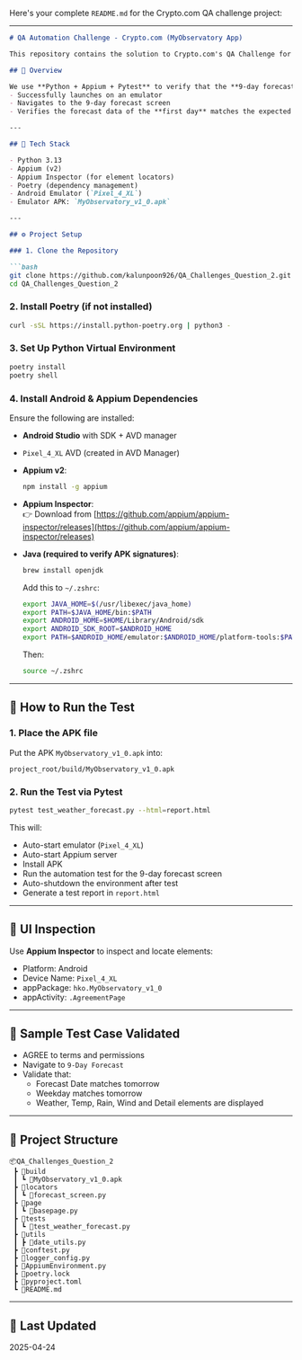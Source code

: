 Here's your complete `README.md` for the Crypto.com QA challenge project:

---

```markdown
# QA Automation Challenge - Crypto.com (MyObservatory App)

This repository contains the solution to Crypto.com's QA Challenge for automating the verification of the weather forecast in the **MyObservatory** mobile app by the Hong Kong Observatory.

## 📱 Overview

We use **Python + Appium + Pytest** to verify that the **9-day forecast** screen in the MyObservatory app:
- Successfully launches on an emulator
- Navigates to the 9-day forecast screen
- Verifies the forecast data of the **first day** matches the expected date and weekday

---

## 🧰 Tech Stack

- Python 3.13
- Appium (v2)
- Appium Inspector (for element locators)
- Poetry (dependency management)
- Android Emulator (`Pixel_4_XL`)
- Emulator APK: `MyObservatory_v1_0.apk`

---

## ⚙️ Project Setup

### 1. Clone the Repository

```bash
git clone https://github.com/kalunpoon926/QA_Challenges_Question_2.git
cd QA_Challenges_Question_2
```

### 2. Install Poetry (if not installed)

```bash
curl -sSL https://install.python-poetry.org | python3 -
```

### 3. Set Up Python Virtual Environment

```bash
poetry install
poetry shell
```

### 4. Install Android & Appium Dependencies

Ensure the following are installed:

- **Android Studio** with SDK + AVD manager
- `Pixel_4_XL` AVD (created in AVD Manager)
- **Appium v2**:
  ```bash
  npm install -g appium
  ```

- **Appium Inspector**:  
  👉 Download from [https://github.com/appium/appium-inspector/releases](https://github.com/appium/appium-inspector/releases)

- **Java (required to verify APK signatures)**:
  ```bash
  brew install openjdk
  ```

  Add this to `~/.zshrc`:

  ```bash
  export JAVA_HOME=$(/usr/libexec/java_home)
  export PATH=$JAVA_HOME/bin:$PATH
  export ANDROID_HOME=$HOME/Library/Android/sdk
  export ANDROID_SDK_ROOT=$ANDROID_HOME
  export PATH=$ANDROID_HOME/emulator:$ANDROID_HOME/platform-tools:$PATH
  ```

  Then:

  ```bash
  source ~/.zshrc
  ```

---

## 🚀 How to Run the Test

### 1. Place the APK file

Put the APK `MyObservatory_v1_0.apk` into:

```
project_root/build/MyObservatory_v1_0.apk
```

### 2. Run the Test via Pytest

```bash
pytest test_weather_forecast.py --html=report.html
```

This will:
- Auto-start emulator (`Pixel_4_XL`)
- Auto-start Appium server
- Install APK
- Run the automation test for the 9-day forecast screen
- Auto-shutdown the environment after test
- Generate a test report in `report.html`
---

## 📸 UI Inspection

Use **Appium Inspector** to inspect and locate elements:
- Platform: Android
- Device Name: ``Pixel_4_XL``
- appPackage: `hko.MyObservatory_v1_0`
- appActivity: `.AgreementPage`

---

## 🧪 Sample Test Case Validated

- AGREE to terms and permissions
- Navigate to `9-Day Forecast`
- Validate that:
  - Forecast Date matches tomorrow
  - Weekday matches tomorrow
  - Weather, Temp, Rain, Wind and Detail elements are displayed

---

## 📁 Project Structure

```
📦QA_Challenges_Question_2
 ┣ 📂build
 ┃ ┗ 📄MyObservatory_v1_0.apk
 ┣ 📂locators
 ┃ ┗ 📄forecast_screen.py
 ┣ 📂page
 ┃ ┗ 📄basepage.py
 ┣ 📂tests
 ┃ ┗ 📄test_weather_forecast.py
 ┣ 📂utils
 ┃ ┣ 📄date_utils.py
 ┣ 📄conftest.py
 ┣ 📄logger_config.py
 ┣ 📄AppiumEnvironment.py
 ┣ 📄poetry.lock
 ┣ 📄pyproject.toml
 ┗ 📄README.md
```

---

## 🏁 Last Updated
2025-04-24